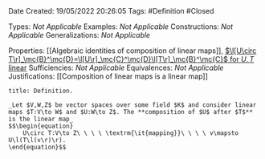 <br />
<br />

Date Created: 19/05/2022 20:26:05
Tags: #Definition #Closed

Types: _Not Applicable_
Examples: _Not Applicable_
Constructions: _Not Applicable_
Generalizations: _Not Applicable_

Properties: [[Algebraic identities of composition of linear maps]], [$\l[U\circ T\r]_\mc{B}^\mc{D}=\l[U\r]_\mc{C}^\mc{D}\l[T\r]_\mc{B}^\mc{C}$ for $U,T$ linear](Composition%20of%20linear%20maps%20is%20represented%20by%20their%20matrix%20product.md)
Sufficiencies: _Not Applicable_
Equivalences: _Not Applicable_
Justifications: [[Composition of linear maps is a linear map]]

``` ad-Definition
title: Definition.

_Let $V,W,Z$ be vector spaces over some field $K$ and consider linear maps $T:V\to W$ and $U:W\to Z$. The **composition of $U$ after $T$** is the linear map_
$$\begin{equation}
    U\circ T:V\to Z\ \ \ \ \textrm{\it{mapping}}\ \ \ \ v\mapsto U\l(T\l(v\r)\r).
\end{equation}$$

```
